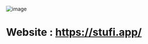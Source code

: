 ![image](https://user-images.githubusercontent.com/30956602/206894749-1c8b5400-a285-4036-a498-db5c7faed4cc.png)

# Website : https://stufi.app/
